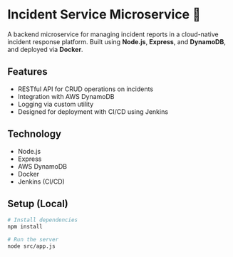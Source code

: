 # Incident Service Microservice 🚨

A backend microservice for managing incident reports in a cloud-native incident response platform. Built using **Node.js**, **Express**, and **DynamoDB**, and deployed via **Docker**.

## Features

- RESTful API for CRUD operations on incidents
- Integration with AWS DynamoDB
- Logging via custom utility
- Designed for deployment with CI/CD using Jenkins

## Technology

- Node.js
- Express
- AWS DynamoDB
- Docker
- Jenkins (CI/CD)

## Setup (Local)

```bash
# Install dependencies
npm install

# Run the server
node src/app.js
```

 
 
   
 
 
